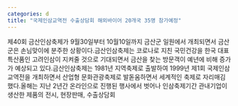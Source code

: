 ```yaml
---
categories: d
title: "국제인삼교역전 수출상담회 해외바이어 20개국 35명 참가예정"
---
```

제40회 금산인삼축제가 9월30일부터 10월10일까지 금산군 일원에서 개최되면서 금산군은 손님맞이에 분주한 상황이다.금산인삼축제는 코로나로 지친 국민건강을 한국 대표 특산품인 고려인삼이 지켜줄 것으로 기대되면서 금산을 찾는 방문객이 예년에 비해 증가가 예상되고 있다.금산인삼축제는 1981년 지역축제로 출발하여 1999년 제1회 국제인삼교역전을 개최하면서 산업형 문화관광축제로 발돋움하면서 세계적인 축제로 자리매김했다.올해는 지난 2년간 온라인으로 진행된 행사에서 벗어나 인삼축제기간 관내기업이 생산한 제품의 전시, 현장판매, 수출상담회